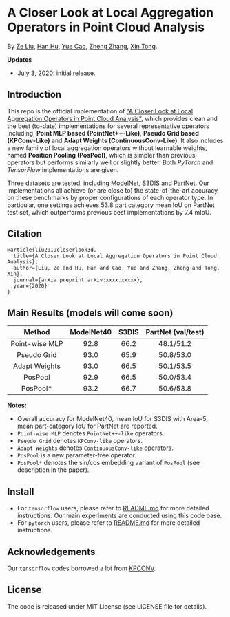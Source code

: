 # A Closer Look at Local Aggregation Operators in Point Cloud Analysis

By [Ze Liu](https://github.com/zeliu98), [Han Hu](https://github.com/ancientmooner), [Yue Cao](https://github.com/caoyue10), [Zheng Zhang](https://github.com/stupidZZ), [Xin Tong](http://www.xtong.info/).

**Updates**
- July 3, 2020: initial release.

## Introduction

This repo is the official implementation of ["A Closer Look at Local Aggregation Operators in Point Cloud Analysis"](), which provides clean and the best (to-date) implementations for several representative operators including, **Point MLP based (PointNet++-Like)**, **Pseudo Grid based (KPConv-Like)** and **Adapt Weights (ContinuousConv-Like)**. It also includes a new family of local aggregation operators without learnable weights, named **Position Pooling (PosPool)**, which is simpler than previous operators but performs similarly well or slightly better. Both *PyTorch* and *TensorFlow* implementations are given.

Three datasets are tested, including [ModelNet](https://modelnet.cs.princeton.edu/), [S3DIS](http://buildingparser.stanford.edu/dataset.html) and [PartNet](https://cs.stanford.edu/~kaichun/partnet/). Our implementations all achieve (or are close to) the state-of-the-art accuracy on these benchmarks by proper configurations of each operator type. In particular, one settings achieves 53.8 part category mean IoU on PartNet test set, which outperforms previous best implementations by 7.4 mIoU.

## Citation

```
@article{liu2019closerlook3d,
  title={A Closer Look at Local Aggregation Operators in Point Cloud Analysis},
  author={Liu, Ze and Hu, Han and Cao, Yue and Zhang, Zheng and Tong, Xin},
  journal={arXiv preprint arXiv:xxxx.xxxxx},
  year={2020}
}
```

## Main Results (models will come soon)

|Method | ModelNet40 | S3DIS | PartNet (val/test)| 
|:---:|:---:|:---:|:---:|
|Point-wise MLP| 92.8 | 66.2 | 48.1/51.2 |
|Pseudo Grid| 93.0 | 65.9 | 50.8/53.0 |
|Adapt Weights| 93.0 | 66.5 | 50.1/53.5 |
|PosPool| 92.9 | 66.5 | 50.0/53.4 |
|PosPool*| 93.2 | 66.7 | 50.6/53.8 |

**Notes:**
- Overall accuracy for ModelNet40, mean IoU for S3DIS with Area-5, mean part-category IoU for PartNet are reported.
- `Point-wise MLP` denotes `PointNet++-like` operators.
- `Pseudo Grid` denotes `KPConv-like` operators.
- `Adapt Weights` denotes `ContinuousConv-like` operators.
- `PosPool` is a new parameter-free operator.
- `PosPool*` denotes the sin/cos embedding variant of `PosPool` (see description in the paper).

## Install
- For `tensorflow` users, please refer to [README.md](./tensorflow/README.md) for more detailed instructions. Our main experiments are conducted using this code base.
- For `pytorch` users, please refer to [README.md](./pytorch/README.md) for more detailed instructions.

## Acknowledgements

Our `tensorflow` codes borrowed a lot from [KPCONV](https://github.com/HuguesTHOMAS/KPConv).

## License

The code is released under MIT License (see LICENSE file for details).
